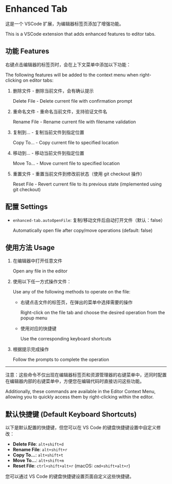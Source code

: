 # Enhanced Tab

这是一个 VSCode 扩展，为编辑器标签页添加了增强功能。

This is a VSCode extension that adds enhanced features to editor tabs.

## 功能 Features

右键点击编辑器的标签页时，会在上下文菜单中添加以下功能：

The following features will be added to the context menu when right-clicking on editor tabs:

1. 删除文件 - 删除当前文件，会有确认提示

   Delete File - Delete current file with confirmation prompt

2. 重命名文件 - 重命名当前文件，支持验证文件名

   Rename File - Rename current file with filename validation

3. 复制到... - 复制当前文件到指定位置

   Copy To... - Copy current file to specified location

4. 移动到... - 移动当前文件到指定位置

   Move To... - Move current file to specified location

5. 重置文件 - 重置当前文件到修改前状态（使用 git checkout 操作）

   Reset File - Revert current file to its previous state (implemented using git checkout)

## 配置 Settings

- `enhanced-tab.autoOpenFile`: 复制/移动文件后自动打开文件（默认：false）

  Automatically open file after copy/move operations (default: false)

## 使用方法 Usage

1. 在编辑器中打开任意文件

   Open any file in the editor

2. 使用以下任一方式操作文件：
   
   Use any of the following methods to operate on the file:

   - 右键点击文件的标签页，在弹出的菜单中选择需要的操作
   
     Right-click on the file tab and choose the desired operation from the popup menu

   - 使用对应的快捷键
   
     Use the corresponding keyboard shortcuts

3. 根据提示完成操作

   Follow the prompts to complete the operation

---
注意：这些命令不仅出现在编辑器标签页和资源管理器的右键菜单中，还同时配置在编辑器内部的右键菜单中，方便您在编辑代码时直接访问这些功能。

Additionally, these commands are available in the Editor Context Menu, allowing you to quickly access them by right-clicking within the editor.

## 默认快捷键 (Default Keyboard Shortcuts)

以下是默认配置的快捷键，但您可以在 VS Code 的键盘快捷键设置中自定义修改：

- **Delete File**: `alt+shift+d` 
- **Rename File**: `alt+shift+r`
- **Copy To...**: `alt+shift+t`
- **Move To...**: `alt+shift+m`
- **Reset File**: `ctrl+shift+alt+r` (macOS: `cmd+shift+alt+r`)

您可以通过 VS Code 的键盘快捷键设置页面自定义这些快捷键。
